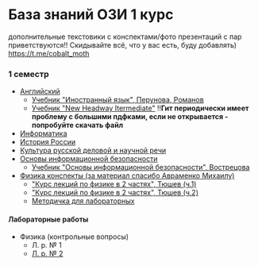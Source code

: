 # База знаний ОЗИ 1 курс 

дополнительные текстовики с конспектами/фото презентаций с пар приветствуются!! Скидывайте всё, что у вас есть, буду добавлять) <https://t.me/cobalt_moth>

### 1 семестр
* [Английский](/src/английский/английский.md)
    * [Учебник "Иностранный язык", Перунова, Романов](/src/английский/Английский_учебник.pdf)
    * [Учебник "New Headway Itermediate"](/src/английский/английский_учебник_всратый.pdf)  !!**Гит периодически имеет проблему с большими пдфками, если не открывается - попробуйте скачать файл**
* [Информатика](/src/информатика/информатика.md)
* [История России](/src/история/история.md)
* [Культура русской деловой и научной речи](/src/русский/русский.md)
* [Основы информационной безопасности](/src/инфобез/инфобез.md)
    * [Учебник "Основы информационной безопасности", Вострецова](/src/инфобез/учебник_инфобез.pdf)
* [Физика конспекты (за материал спасибо Авраменко Михаилу)](/src/физика/конспект_физика_михаил.pdf)
    * ["Курс лекций по физике в 2 частях", Тюшев (ч.1)](/src/физика/физика_ч1.pdf)
    * ["Курс лекций по физике в 2 частях", Тюшев (ч.2)](/src/физика/физика_ч2.pdf)
    * [Методичка для лабораторных](/src/физика/физика_методичка.pdf)

#### Лабораторные работы
* Физика (контрольные вопросы)
    * Л. р. № 1
    * [Л. р. № 2](/src/физика/физика2.docx)